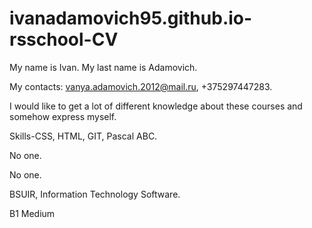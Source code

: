 # ivanadamovich95.github.io-rsschool-CV
My name is Ivan. My last name is Adamovich.

My contacts: vanya.adamovich.2012@mail.ru, +375297447283.

I would like to get a lot of different knowledge about these courses and somehow express myself.

Skills-CSS, HTML, GIT, Pascal ABC.

No one.

No one.

BSUIR, Information Technology Software.

B1 Medium
